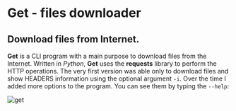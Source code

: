 # Get - files downloader
Download files from Internet.
---

**Get** is a CLI program with a main purpose to download files from the Internet. Written in *Python*, **Get** uses the **requests** library to perform the HTTP operations. The very first version was able only to download files and show HEADERS information using the optional argument `-i`. Over the time I added more options to the program. You can see them by typing the `--help`:

![get](https://github.com/user-attachments/assets/05aab214-022d-46d3-a182-83214763eb3f)
